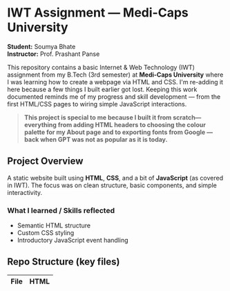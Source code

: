 # IWT Assignment — Medi-Caps University

**Student:** Soumya Bhate  
**Instructor:** Prof. Prashant Panse

This repository contains a basic Internet & Web Technology (IWT) assignment from my B.Tech (3rd semester) at **Medi-Caps University** where I was learning how to create a webpage via HTML and CSS. I'm re-adding it here because a few things I built earlier got lost. Keeping this work documented reminds me of my progress and skill development — from the first HTML/CSS pages to wiring simple JavaScript interactions.

> **This project is special to me because I built it from scratch—everything from adding HTML headers to choosing the colour palette for my About page and to exporting fonts from Google — back when GPT was not as popular as it is today.**

## Project Overview
A static website built using **HTML**, **CSS**, and a bit of **JavaScript** (as covered in IWT). The focus was on clean structure, basic components, and simple interactivity.

### What I learned / Skills reflected
- Semantic HTML structure
- Custom CSS styling
- Introductory JavaScript event handling

## Repo Structure (key files)

| File                           | HTML <title>   | Inferred Purpose   |
|:-------------------------------|:---------------|:-------------------|
| IWT.github.io-master/First.css | index.htm      | Core page / asset  |

## How to View/Run
1. Download/clone this repository.
2. Open `index.html` (or the main HTML file) directly in your browser.
3. For JS/CSS to load correctly, keep the folder structure intact.

> No server required — it's a static project.

## Restored Items
I added back the files that got deleted by mistake. This README documents everything from the original submission.

## Acknowledgements
- Built as part of **Internet & Web Technology (IWT)** coursework, B.Tech, Medi-Caps University (3rd Semester).
- Forever grateful to Prof. Prashant Panse for guiding & enlightening my interest towards IOT.
